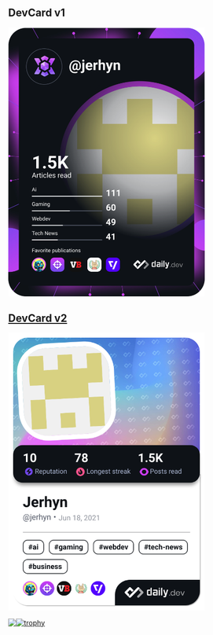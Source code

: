 <h2>DevCard v1</h2> <a href="https://app.daily.dev/Jerhyn"><img src="https://github.com/Jerhyn/Jerhyn/blob/main/devcard.svg" width="400" alt="Jerhyn's Dev Card" />

<h2>DevCard v2</h2> <a href="https://app.daily.dev/Jerhyn"><img src="https://github.com/Jerhyn/Jerhyn/blob/main/devcard.png" width="400" alt="Jerhyn's Dev Card v2" />

<p>
  <img align="left" src="https://github-readme-stats.vercel.app/api/top-langs?username=Jerhyn&show_icons=true&locale=en&layout=compact" />
</p>

[![trophy](https://hacked-github-stat-trophies.vercel.app/?username=Jerhyn&theme=onedark&title=AllSuperRank,MultipleLang)](https://github.com/ryo-ma/github-profile-trophy)
<!---
Jerhyn/Jerhyn is a ✨ special ✨ repository because its `README.md` (this file) appears on your GitHub profile.
You can click the Preview link to take a look at your changes.
--->
